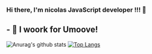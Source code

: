 ### Hi there, I'm nicolas JavaScript developer !!! 👋

- 🌱 I woork for Umoove! 
- 
![Anurag's github stats](https://github-readme-stats.vercel.app/api?username=nicoWeb31)
[![Top Langs](https://github-readme-stats.vercel.app/api/top-langs/?username=nicoWeb31)](https://github.com/nicoWeb31/github-readme-stats)

<!--
**nicoWeb31/nicoWeb31** is a ✨ _special_ ✨ repository because its `README.md` (this file) appears on your GitHub profile.

Here are some ideas to get you started:

- 🔭 I’m currently working on ...

- 👯 I’m looking to collaborate on ...
- 🤔 I’m looking for help with ...
- 💬 Ask me about ...
- 📫 How to reach me: ...
- 😄 Pronouns: ...
- ⚡ Fun fact: ...
-->
